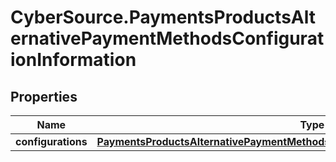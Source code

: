 # CyberSource.PaymentsProductsAlternativePaymentMethodsConfigurationInformation

## Properties
Name | Type | Description | Notes
------------ | ------------- | ------------- | -------------
**configurations** | [**PaymentsProductsAlternativePaymentMethodsConfigurationInformationConfigurations**](PaymentsProductsAlternativePaymentMethodsConfigurationInformationConfigurations.md) |  | [optional] 


